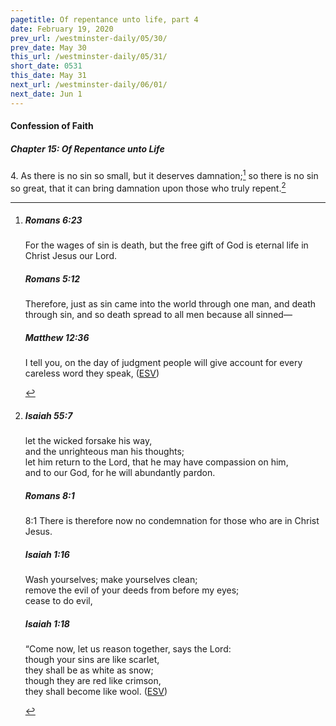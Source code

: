 ```yaml
---
pagetitle: Of repentance unto life, part 4
date: February 19, 2020
prev_url: /westminster-daily/05/30/
prev_date: May 30
this_url: /westminster-daily/05/31/
short_date: 0531
this_date: May 31
next_url: /westminster-daily/06/01/
next_date: Jun 1
---
```


#### Confession of Faith

##### Chapter 15: Of Repentance unto Life

4\. As there is no sin so small, but it deserves damnation;[^fnref:wcf1] so there is no sin so great, that it can bring damnation upon those who truly repent.[^fnref:wcf2]

[^fnref:wcf1]: <div class="esv"><h5>Romans 6:23</h5> <div class="esv-text"><p id="p45006023.01-1">For the wages of sin is death, but the free gift of God is eternal life in Christ Jesus our Lord.</p> </div><h5>Romans 5:12</h5> <div class="esv-text"> <p id="p45005012.07-2">Therefore, just as sin came into the world through one man, and death through sin, and so death spread to all men because all sinned&#8212;</p> </div><h5>Matthew 12:36</h5> <div class="esv-text"><p id="p40012036.01-3"><span class="woc">I tell you, on the day of judgment people will give account for every careless word they speak,</span>  (<a href="http://www.esv.org" class="copyright">ESV</a>)</p> </div> </div>

[^fnref:wcf2]: <div class="esv"><h5>Isaiah 55:7</h5> <div class="esv-text"><div class="block-indent"> <p class="line-group" id="p23055007.01-1">let the wicked forsake his way,<br /> <span class="indent"></span>and the unrighteous man his thoughts;<br /> let him return to the <span class="small-caps">Lord</span>, that he may have compassion on him,<br /> <span class="indent"></span>and to our God, for he will abundantly pardon.</p> </div> </div><h5>Romans 8:1</h5> <div class="esv-text"> <p id="p45008001.05-2"><span class="chapter-num" id="v45008001-2">8:1&nbsp;</span>There is therefore now no condemnation for those who are in Christ Jesus.</p> </div><h5>Isaiah 1:16</h5> <div class="esv-text"><div class="block-indent"> <p class="line-group" id="p23001016.01-3">Wash yourselves; make yourselves clean;<br /> <span class="indent"></span>remove the evil of your deeds from before my eyes;<br /> cease to do evil,</p> </div> </div><h5>Isaiah 1:18</h5> <div class="esv-text"><div class="block-indent"> <p class="line-group" id="p23001018.01-4">&#8220;Come now, let us reason together, says the <span class="small-caps">Lord</span>:<br /> though your sins are like scarlet,<br /> <span class="indent"></span>they shall be as white as snow;<br /> though they are red like crimson,<br /> <span class="indent"></span>they shall become like wool.  (<a href="http://www.esv.org" class="copyright">ESV</a>)</p> </div> </div> </div>

